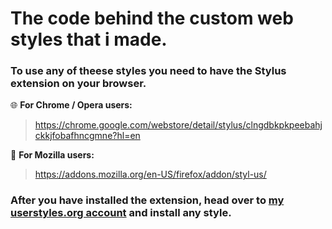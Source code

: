 # The code behind the custom web styles that i made.

### To use any of theese styles you need to have the Stylus extension on your browser.

:globe_with_meridians: **For Chrome / Opera users:**
> https://chrome.google.com/webstore/detail/stylus/clngdbkpkpeebahjckkjfobafhncgmne?hl=en

:fox_face: **For Mozilla users:**
> https://addons.mozilla.org/en-US/firefox/addon/styl-us/

### After you have installed the extension, head over to [my userstyles.org account](https://userstyles.org/users/992379) and install any style.
